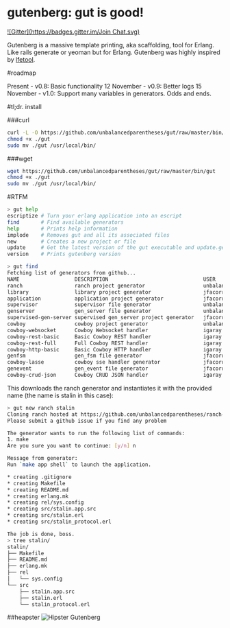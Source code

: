 gutenberg: gut is good!
=========
[![Gitter](https://badges.gitter.im/Join Chat.svg)](https://gitter.im/unbalancedparentheses/gut?utm_source=badge&utm_medium=badge&utm_campaign=pr-badge&utm_content=badge)

Gutenberg is a massive template printing, aka scaffolding, tool for Erlang. Like rails generate or yeoman but for Erlang. Gutenberg was highly inspired by [lfetool](https://github.com/lfe/lfetool).

#roadmap

Present - v0.8: Basic functionality
12 November - v0.9: Better logs
15 November - v1.0: Support many variables in generators. Odds and ends.

#tl;dr. install

###curl
```bash
curl -L -O https://github.com/unbalancedparentheses/gut/raw/master/bin/gut
chmod +x ./gut
sudo mv ./gut /usr/local/bin/
```

###wget
```bash
wget https://github.com/unbalancedparentheses/gut/raw/master/bin/gut
chmod +x ./gut
sudo mv ./gut /usr/local/bin/
```

#RTFM

```bash
> gut help
escriptize # Turn your erlang application into an escript
find       # Find available generators
help       # Prints help information
implode    # Removes gut and all its associated files
new        # Creates a new project or file
update     # Get the latest version of the gut executable and update.gens
version    # Prints gutenberg version
```

```bash
> gut find
Fetching list of generators from github...
NAME                  DESCRIPTION                               USER                  STARS
ranch                 ranch project generator                   unbalancedparentheses     3
library               library project generator                 jfacorro                  2
application           application project generator             jfacorro                  2
supervisor            supervisor file generator                 unbalancedparentheses     2
genserver             gen_server file generator                 unbalancedparentheses     2
supervised-gen-server supervised gen_server project generator   jfacorro                  2
cowboy                cowboy project generator                  unbalancedparentheses     1
cowboy-websocket      Cowboy Websocket handler                  igaray                    1
cowboy-rest-basic     Basic Cowboy REST handler                 igaray                    1
cowboy-rest-full      Full Cowboy REST handler                  igaray                    1
cowboy-http-basic     Basic Cowboy HTTP handler                 igaray                    1
genfsm                gen_fsm file generator                    jfacorro                  0
cowboy-lasse          cowboy sse handler generator              jfacorro                  0
genevent              gen_event file generator                  jfacorro                  0
cowboy-crud-json      Cowboy CRUD JSON handler                  igaray                    0
```

This downloads the ranch generator and instantiates it with the provided name (the name is stalin in this case):
```bash
> gut new ranch stalin
Cloning ranch hosted at https://github.com/unbalancedparentheses/ranch-gutenberg-generator
Please submit a github issue if you find any problem

The generator wants to run the following list of commands:
1. make
Are you sure you want to continue: [y/n] n

Message from generator:
Run `make app shell` to launch the application.

* creating .gitignore
* creating Makefile
* creating README.md
* creating erlang.mk
* creating rel/sys.config
* creating src/stalin.app.src
* creating src/stalin.erl
* creating src/stalin_protocol.erl

The job is done, boss.
> tree stalin/
stalin/
├── Makefile
├── README.md
├── erlang.mk
├── rel
│   └── sys.config
└── src
    ├── stalin.app.src
    ├── stalin.erl
    └── stalin_protocol.erl
```

##heapster
![Hipster Gutenberg](https://raw.githubusercontent.com/unbalancedparentheses/gut/master/gutenberg.jpg)
